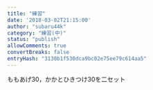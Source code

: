 ```yaml
---
title: "練習"
date: '2018-03-02T21:15:00'
author: "subaru44k"
category: "練習(中)"
status: "publish"
allowComments: true
convertBreaks: false
entryHash: "3130b1f530dca9bc02e75ee79c614aa5"
---
```

ももあげ30，かかとひきつけ30を二セット
